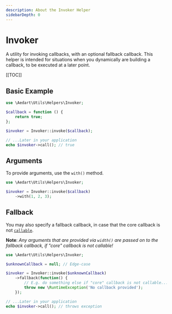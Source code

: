 ```yaml
---
description: About the Invoker Helper
sidebarDepth: 0
---
```


# Invoker

A utility for invoking callbacks, with an optional fallback callback.
This helper is intended for situations when you dynamically are building a callback, to be executed at a later point.

[[TOC]]

## Basic Example 

```php
use \Aedart\Utils\Helpers\Invoker;

$callback = function () {
    return true;
};

$invoker = Invoker::invoke($callback);

// ...Later in your application
echo $invoker->call(); // true
```

## Arguments

To provide arguments, use the `with()` method.

```php
use \Aedart\Utils\Helpers\Invoker;

$invoker = Invoker::invoke($callback)
    ->with(1, 2, 3);
```

## Fallback

You may also specify a fallback callback, in case that the core callback is not [`callable`](https://www.php.net/manual/en/function.is-callable).

**Note**: _Any arguments that are provided via `width()` are passed on to the fallback callback, if "core" callback is not callable!_

```php
use \Aedart\Utils\Helpers\Invoker;

$unknownCallback = null; // Edge-case

$invoker = Invoker::invoke($unknownCallback)
    ->fallback(function() {
        // E.g. do something else if "core" callback is not callable...
        throw new \RuntimeException('No callback provided');
    });

// ...Later in your application
echo $invoker->call(); // throws exception
```
